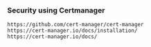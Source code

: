 ### Security using Certmanager
```
https://github.com/cert-manager/cert-manager
https://cert-manager.io/docs/installation/
https://cert-manager.io/docs/
```
